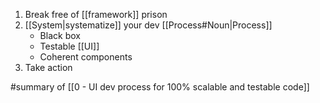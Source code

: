 1. Break free of [[framework]] prison
2. [[System|systematize]] your dev [[Process#Noun|Process]]
	- Black box
	- Testable [[UI]]
	- Coherent components
3. Take action

#summary  of [[0 - UI dev process for 100% scalable and testable code]]